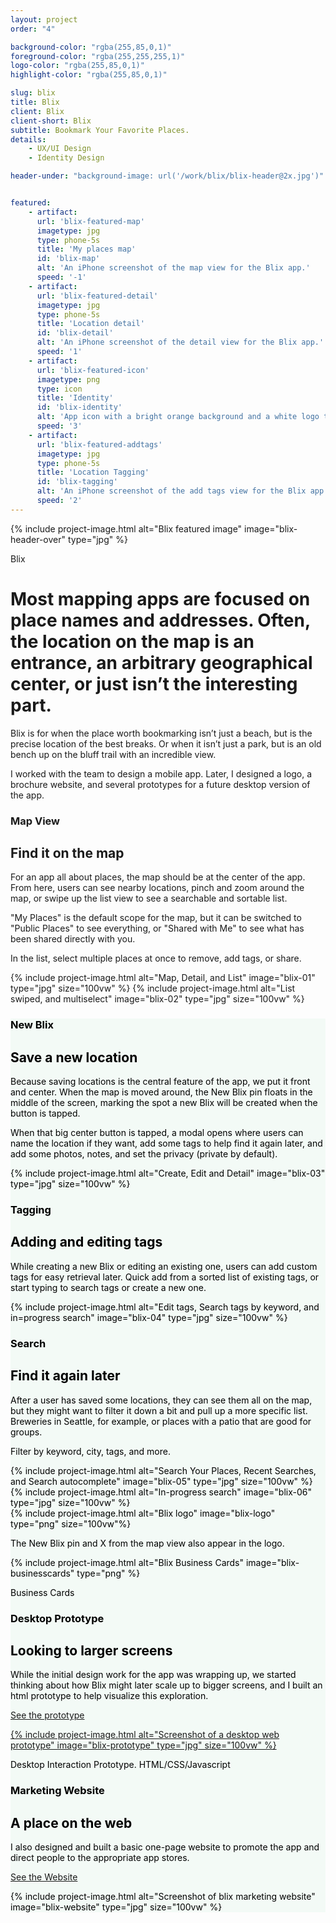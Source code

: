 ```yaml
---
layout: project
order: "4"

background-color: "rgba(255,85,0,1)"
foreground-color: "rgba(255,255,255,1)"
logo-color: "rgba(255,85,0,1)"
highlight-color: "rgba(255,85,0,1)"

slug: blix
title: Blix
client: Blix
client-short: Blix
subtitle: Bookmark Your Favorite Places.
details:
    - UX/UI Design
    - Identity Design

header-under: "background-image: url('/work/blix/blix-header@2x.jpg')"


featured: 
    - artifact: 
      url: 'blix-featured-map'
      imagetype: jpg
      type: phone-5s
      title: 'My places map'
      id: 'blix-map'
      alt: 'An iPhone screenshot of the map view for the Blix app.'
      speed: '-1'
    - artifact: 
      url: 'blix-featured-detail'
      imagetype: jpg
      type: phone-5s
      title: 'Location detail'
      id: 'blix-detail'
      alt: 'An iPhone screenshot of the detail view for the Blix app.'
      speed: '1'
    - artifact:
      url: 'blix-featured-icon'
      imagetype: png
      type: icon
      title: 'Identity'
      id: 'blix-identity'
      alt: 'App icon with a bright orange background and a white logo that says Blix'
      speed: '3'
    - artifact: 
      url: 'blix-featured-addtags'
      imagetype: jpg
      type: phone-5s
      title: 'Location Tagging'
      id: 'blix-tagging'
      alt: 'An iPhone screenshot of the add tags view for the Blix app.'
      speed: '2'
---
```

<div class="container project-container">
<div class="header-over">
    {% include project-image.html alt="Blix featured image" image="blix-header-over" type="jpg" %}
</div>
<div class="grid-row project-intro grid">
  <div class="grid-row-headline">
    <p>Blix</p>
    <h1>
      Most mapping apps are focused on place names and addresses. Often, the location on the map is an entrance, an arbitrary geographical center, or just isn’t the interesting part.
    </h1>
    <p>
      Blix is for when the place worth bookmarking isn’t just a beach, but is the precise location of the best breaks. Or when it isn’t just a park, but is an old bench up on the bluff trail with an incredible view.
    </p>
    <p>
      I worked with the team to design a mobile app. Later, I designed a logo, a brochure website, and several prototypes for a future desktop version of the app.
    </p>
  </div>
</div>

  <div class="grid-row grid">
    <div class="grid-row-copy">
      <h3>Map View</h3>
      <h2>Find it on the map</h2>
      <p>For an app all about places, the map should be at the center of the app. From here, users can see nearby locations, pinch and zoom around the map, or swipe up the list view to see a searchable and sortable list.</p>
      <p>"My Places" is the default scope for the map, but it can be switched to "Public Places" to see everything, or "Shared with Me" to see what has been shared directly with you.</p>
      <p>In the list, select multiple places at once to remove, add tags, or share.</p>
    </div>
  </div>
<div class="full-width mobile-slide">
  {% include project-image.html alt="Map, Detail, and List" image="blix-01" type="jpg" size="100vw" %}
  {% include project-image.html alt="List swiped, and multiselect" image="blix-02" type="jpg" size="100vw" %}
</div>
</div>
<!-- 
Start Fancy Background Box
 -->
<div class="project-section project-section-blix" style="background:rgba(243,250,246,1); color:rgba(0,0,0,1);">
<div class="container project-container">
  <div class="grid-row grid">
    <div class="grid-row-copy">
      <h3>New Blix</h3>
      <h2>Save a new location</h2>
      <p>
        Because saving locations is the central feature of the app, we put it front and center. When the map is moved around, the New Blix pin floats in the middle of the screen, marking the spot a new Blix will be created when the button is tapped.
      </p>
      <p>
        When that big center button is tapped, a modal opens where users can name the location if they want, add some tags to help find it again later, and add some photos, notes, and set the privacy (private by default).
      </p>
    </div>
  </div>

  <div class="full-width mb-6 mobile-slide">
    {% include project-image.html alt="Create, Edit and Detail" image="blix-03" type="jpg" size="100vw" %}
  </div>

  <div class="grid-row grid">
    <div class="grid-row-copy">
      <h3>Tagging</h3>
      <h2>Adding and editing tags</h2>
      <p>While creating a new Blix or editing an existing one, users can add custom tags for easy retrieval later.  Quick add from a sorted list of existing tags, or start typing to search tags or create a new&nbsp;one.</p>
    </div>
  </div>

  <div class="full-width mb-6 mobile-slide">
    {% include project-image.html alt="Edit tags, Search tags by keyword, and in=progress search" image="blix-04" type="jpg" size="100vw" %}
  </div>

  <div class="grid-row grid">
      <div class="grid-row-copy">
          <h3>Search</h3>
          <h2>Find it again later</h2>
          <p>After a user has saved some locations, they can see them all on the map, but they might want to filter it down a bit and pull up a more specific list. Breweries in Seattle, for example, or places with a patio that are good for groups.</p>
          <p>Filter by keyword, city, tags, and more.</p>
      </div>
  </div>

  <div class="full-width mb-6 mobile-slide">
    {% include project-image.html alt="Search Your Places, Recent Searches, and Search autocomplete" image="blix-05" type="jpg" size="100vw" %}
    {% include project-image.html alt="In-progress search" image="blix-06" type="jpg" size="100vw" %}
  </div>

  <div class="project-bigimage">
    {% include project-image.html alt="Blix logo" image="blix-logo" type="png" size="100vw"%}
    <p class="caption">The New Blix pin and X from the map view also appear in the logo.</p>
  </div>
  <div class="grid-row grid">
    <div class="grid-row-copy">
      <p>
        {% include project-image.html alt="Blix Business Cards" image="blix-businesscards" type="png" %}
      </p>
      <p class="caption">Business Cards</p>
    </div>
  </div>

  <div class="grid-row grid">
    <div class="grid-row-copy">
      <h3>Desktop Prototype</h3>
      <h2>Looking to larger screens</h2>
      <p>While the initial design work for the app was wrapping up, we started thinking about how Blix might later scale up to bigger screens, and I built an html prototype to help visualize this exploration.</p>
      <!-- TODO: link to prototype -->
      <p><a target="_blank" href="/work/blix/blixmap/">See the prototype</a></p>
      <!-- TODO: export a better screenshot of the prototype -->
      <p><a target="_blank" href="/work/blix/blixmap/">{% include project-image.html alt="Screenshot of a desktop web prototype" image="blix-prototype" type="jpg" size="100vw" %}</a></p>
      <p class="caption">Desktop Interaction Prototype. HTML/CSS/Javascript</p>
    </div>
  </div>

  <div class="grid-row grid">
    <div class="grid-row-copy">
      <h3>Marketing Website</h3>
      <h2>A place on the web</h2>
      <p>I also designed and built a basic one-page website to promote the app and direct people to the appropriate app stores.</p>
      <p><a href="#">See the Website</a></p>
      <!-- TODO: link to website -->
    </div>
  </div>

  <div class="full-width pb-6">
    {% include project-image.html alt="Screenshot of blix marketing website" image="blix-website" type="jpg" size="100vw" %}
  </div>
</div>
</div>
